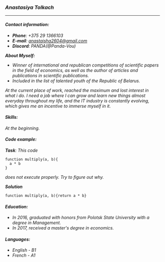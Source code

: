 ### *Anastasiya Tolkach*
---------------
#### *Contact information:*

- *__Phone__: +375 29 1366103*
- *__E-mail__: anastaisha2604@gmail.com*
- *__Discord__: PANDA(@Panda-Vou)*

*__About Myself:__*


- *Winner of international and republican competitions of scientific papers in the field of economics, as well as the author of articles and publications in scientific publications.*
- *Included in the list of talented youth of the Republic of Belarus.*

*At the current place of work, reached the maximum and lost interest in what i do. I need a job where I can grow and learn new things almost everyday throughout my life, and the IT industry is constantly evolving, which gives me an incentive to immerse myself in it.*


#### *Skills:*
*At the beginning.*

#### *Code example:*
*__Task__: This code* 
```
function multiply(a, b){
  a * b
}
```
*does not execute properly. Try to figure out why.*

*__Solution__*
```
function multiply(a, b){return a * b}
```

#### *Education:*
- *In 2016, graduated with honors from Polotsk State University with a degree in Management.*
- *In 2017, received a master's degree in economics.*

#### *Languages:*
* *English - B1*
* *French - A1*